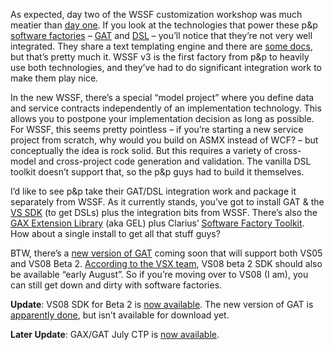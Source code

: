 As expected, day two of the WSSF customization workshop was much meatier
than [day
one](http://devhawk.net/2007/07/31/service-factory-customization-workshop-day-one/).
If you look at the technologies that power these p&p [software
factories](http://msdn2.microsoft.com/en-us/teamsystem/aa718951.aspx) –
[GAT](http://msdn2.microsoft.com/en-us/teamsystem/aa718948.aspx) and
[DSL](http://msdn2.microsoft.com/en-us/teamsystem/aa718368.aspx) –
you’ll notice that they’re not very well integrated. They share a text
templating engine and there are [some
docs](http://msdn2.microsoft.com/en-us/library/aa905334.aspx), but
that’s pretty much it. WSSF v3 is the first factory from p&p to heavily
use both technologies, and they’ve had to do significant integration
work to make them play nice.

In the new WSSF, there’s a special “model project” where you define data
and service contracts independently of an implementation technology.
This allows you to postpone your implementation decision as long as
possible. For WSSF, this seems pretty pointless – if you’re starting a
new service project from scratch, why would you build on ASMX instead of
WCF? – but conceptually the idea is rock solid. But this requires a
variety of cross-model and cross-project code generation and validation.
The vanilla DSL toolkit doesn’t support that, so the p&p guys had to
build it themselves.

I’d like to see p&p take their GAT/DSL integration work and package it
separately from WSSF. As it currently stands, you’ve got to install GAT
& the [VS SDK](http://msdn2.microsoft.com/en-us/vstudio/aa700819.aspx)
(to get DSLs) plus the integration bits from WSSF. There’s also the [GAX
Extension Library](http://www.codeplex.com/GEL) (aka GEL) plus Clarius’
[Software Factory Toolkit](http://www.softwarefactoriestoolkit.net/).
How about a single install to get all that stuff guys?

BTW, there’s a [new version of
GAT](http://blogs.msdn.com/tomholl/archive/2007/07/03/gax-1-3-for-orcas-announced.aspx)
coming soon that will support both VS05 and VS08 Beta 2. [According to
the VSX
team](http://blogs.msdn.com/vsxteam/archive/2007/07/01/VSX-Community-Letter-for-July-2007.aspx),
VS08 beta 2 SDK should also be available “early August”. So if you’re
moving over to VS08 (I am), you can still get down and dirty with
software factories.

**Update**: VS08 SDK for Beta 2 is 
[now available](http://www.microsoft.com/downloads/details.aspx?FamilyID=d9000e2c-bd3f-4717-a181-723960814e16&displaylang=en).
The new version of GAT is 
[apparently done](http://blogs.msdn.com/agile/archive/2007/07/19/shipping-gax-1-3.aspx),
but isn’t available for download yet.

**Later Update**: GAX/GAT July CTP is 
[now available](http://blogs.msdn.com/agile/archive/2007/08/02/new-gax-gat-july-2007-released.aspx).
